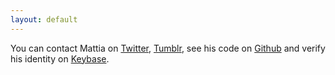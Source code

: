 ```yaml
---
layout: default
---
```


You can contact Mattia on [Twitter](https://twitter.com/__zool),  [Tumblr](http://zool.co.vu/), see his code on [Github](https://github.com/mrzool) and verify his identity on [Keybase](https://keybase.io/zool).
